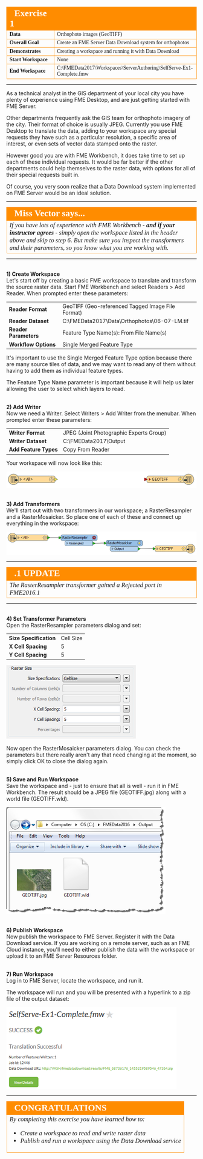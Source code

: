 <!--Instructor Notes-->

<!--Exercise Section-->


<table style="border-spacing: 0px;border-collapse: collapse;font-family:serif">
<tr>
<td width=25% style="vertical-align:middle;background-color:darkorange;border: 2px solid darkorange">
<i class="fa fa-cogs fa-lg fa-pull-left fa-fw" style="color:white;padding-right: 12px;vertical-align:text-top"></i>
<span style="color:white;font-size:x-large;font-weight: bold">Exercise 1</span>
</td>
<td style="border: 2px solid darkorange;background-color:darkorange;color:white">
<span style="color:white;font-size:x-large;font-weight: bold"></span>
</td>
</tr>

<tr>
<td style="border: 1px solid darkorange; font-weight: bold">Data</td>
<td style="border: 1px solid darkorange">Orthophoto images (GeoTIFF)</td>
</tr>

<tr>
<td style="border: 1px solid darkorange; font-weight: bold">Overall Goal</td>
<td style="border: 1px solid darkorange">Create an FME Server Data Download system for orthophotos</td>
</tr>

<tr>
<td style="border: 1px solid darkorange; font-weight: bold">Demonstrates</td>
<td style="border: 1px solid darkorange">Creating a workspace and running it with Data Download</td>
</tr>

<tr>
<td style="border: 1px solid darkorange; font-weight: bold">Start Workspace</td>
<td style="border: 1px solid darkorange">None</td>
</tr>

<tr>
<td style="border: 1px solid darkorange; font-weight: bold">End Workspace</td>
<td style="border: 1px solid darkorange">C:\FMEData2017\Workspaces\ServerAuthoring\SelfServe-Ex1-Complete.fmw</td>
</tr>

</table>

---

As a technical analyst in the GIS department of your local city you have plenty of experience using FME Desktop, and are just getting started with FME Server.

Other departments frequently ask the GIS team for orthophoto imagery of the city. Their format of choice is usually JPEG. Currently you use FME Desktop to translate the data, adding to your workspace any special requests they have such as a particular resolution, a specific area of interest, or even sets of vector data stamped onto the raster. 

However good you are with FME Workbench, it does take time to set up each of these individual requests. It would be far better if the other departments could help themselves to the raster data, with options for all of their special requests built in.

Of course, you very soon realize that a Data Download system implemented on FME Server would be an ideal solution. 

---

<!--Person X Says Section-->

<table style="border-spacing: 0px">
<tr>
<td style="vertical-align:middle;background-color:darkorange;border: 2px solid darkorange">
<i class="fa fa-quote-left fa-lg fa-pull-left fa-fw" style="color:white;padding-right: 12px;vertical-align:text-top"></i>
<span style="color:white;font-size:x-large;font-weight: bold;font-family:serif">Miss Vector says...</span>
</td>
</tr>

<tr>
<td style="border: 1px solid darkorange">
<span style="font-family:serif; font-style:italic; font-size:larger">
If you have lots of experience with FME Workbench - <strong>and if your instructor agrees</strong> - simply open the workspace listed in the header above and skip to step 6. But make sure you inspect the transformers and their parameters, so you know what you are working with.
</span>
</td>
</tr>
</table>

---

<br>**1) Create Workspace**
<br>Let's start off by creating a basic FME workspace to translate and transform the source raster data. Start FME Workbench and select Readers &gt; Add Reader. When prompted enter these parameters:

<table style="border: 0px">

<tr>
<td style="font-weight: bold">Reader Format</td>
<td style="">GeoTIFF (Geo-referenced Tagged Image File Format)</td>
</tr>

<tr>
<td style="font-weight: bold">Reader Dataset</td>
<td style="">C:\FMEData2017\Data\Orthophotos\06-07-LM.tif</td>
</tr>

<tr>
<td style="font-weight: bold">Reader Parameters</td>
<td style="">Feature Type Name(s): From File Name(s)</td>
</tr>

<tr>
<td style="font-weight: bold">Workflow Options</td>
<td style="">Single Merged Feature Type</td>
</tr>

</table>

It's important to use the Single Merged Feature Type option because there are many source tiles of data, and we may want to read any of them without having to add them as individual feature types.

The Feature Type Name parameter is important because it will help us later allowing the user to select which layers to read.


<br>**2) Add Writer**
<br>Now we need a Writer. Select Writers &gt; Add Writer from the menubar. When prompted enter these parameters:

<table style="border: 0px">

<tr>
<td style="font-weight: bold">Writer Format</td>
<td style="">JPEG (Joint Photographic Experts Group)</td>
</tr>

<tr>
<td style="font-weight: bold">Writer Dataset</td>
<td style="">C:\FMEData2017\Output</td>
</tr>

<tr>
<td style="font-weight: bold">Add Feature Types</td>
<td style="">Copy From Reader</td>
</tr>

</table>

Your workspace will now look like this:

![](./Images/Img3.34.Ex1.InitialWorkspace.png)


<br>**3) Add Transformers**
<br>We'll start out with two transformers in our workspace; a RasterResampler and a RasterMosaicker. So place one of each of these and connect up everything in the workspace:

![](./Images/Img3.35.Ex1.WorkspaceWithTransformers.png)

---

<!--Updated Section--> 

<table style="border-spacing: 0px">
<tr>
<td style="vertical-align:middle;background-color:darkorange;border: 2px solid darkorange">
<i class="fa fa-bolt fa-lg fa-pull-left fa-fw" style="color:white;padding-right: 12px;vertical-align:text-top"></i>
<span style="color:white;font-size:x-large;font-weight: bold;font-family:serif">.1 UPDATE</span>
</td>
</tr>

<tr>
<td style="border: 1px solid darkorange">
<span style="font-family:serif; font-style:italic; font-size:larger">
The RasterResampler transformer gained a Rejected port in FME2016.1
</span>
</td>
</tr>
</table>

---

<br>**4) Set Transformer Parameters**
<br>Open the RasterResampler parameters dialog and set:

<table>
<tr><td style="font-weight: bold">Size Specification</td><td>Cell Size</td></tr>
<tr><td style="font-weight: bold">X Cell Spacing</td><td>5</td></tr>
<tr><td style="font-weight: bold">Y Cell Spacing</td><td>5</td></tr>
</table>

![](./Images/Img3.36.Ex1.RasterResamplerParameters.png)

Now open the RasterMosaicker parameters dialog. You can check the parameters but there really aren't any that need changing at the moment, so simply click OK to close the dialog again.


<br>**5) Save and Run Workspace**
<br>Save the workspace and - just to ensure that all is well - run it in FME Workbench. The result should be a JPEG file (GEOTIFF.jpg) along with a world file (GEOTIFF.wld).

![](./Images/Img3.37.Ex1.TestOutput.png)


<br>**6) Publish Workspace**
<br>Now publish the workspace to FME Server. Register it with the Data Download service. If you are working on a remote server, such as an FME Cloud instance, you'll need to either publish the data with the workspace or upload it to an FME Server Resources folder.


<br>**7) Run Workspace**
<br>Log in to FME Server, locate the workspace, and run it. 

The workspace will run and you will be presented with a hyperlink to a zip file of the output dataset:

![](./Images/Img3.38.Ex1.DataDownloadResults.png)

---

<!--Exercise Congratulations Section--> 

<table style="border-spacing: 0px">
<tr>
<td style="vertical-align:middle;background-color:darkorange;border: 2px solid darkorange">
<i class="fa fa-thumbs-o-up fa-lg fa-pull-left fa-fw" style="color:white;padding-right: 12px;vertical-align:text-top"></i>
<span style="color:white;font-size:x-large;font-weight: bold;font-family:serif">CONGRATULATIONS</span>
</td>
</tr>

<tr>
<td style="border: 1px solid darkorange">
<span style="font-family:serif; font-style:italic; font-size:larger">
By completing this exercise you have learned how to:
<br>
<ul><li>Create a workspace to read and write raster data</li>
<li>Publish and run a workspace using the Data Download service</li></ul>
</span>
</td>
</tr>
</table>   



